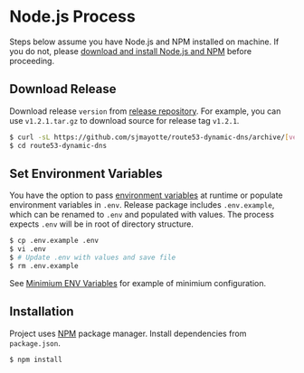 # Node.js Process
Steps below assume you have Node.js and NPM installed on machine.  If you do not, please [download and install Node.js and NPM](https://nodejs.org/en/download/) before proceeding.

## Download Release
Download release `version` from [release repository](https://github.com/sjmayotte/route53-dynamic-dns/releases).  For example, you can use `v1.2.1.tar.gz` to download source for release tag `v1.2.1`.
```bash
$ curl -sL https://github.com/sjmayotte/route53-dynamic-dns/archive/[version] | tar xz
$ cd route53-dynamic-dns
```

## Set Environment Variables
You have the option to pass [environment variables](/route53-dynamic-dns/config/env/) at runtime or populate environment variables in `.env`.  Release package includes `.env.example`, which can be renamed to `.env` and populated with values.  The process expects `.env` will be in root of directory structure.
```bash
$ cp .env.example .env
$ vi .env
$ # Update .env with values and save file
$ rm .env.example
```

See [Minimium ENV Variables](/route53-dynamic-dns/config/env/#minimium-env-variables) for example of minimium configuration.

## Installation
Project uses [NPM](https://www.npmjs.com) package manager.  Install dependencies from `package.json`.
```bash
$ npm install
```